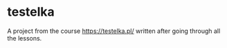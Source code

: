 # testelka
A project from the course https://testelka.pl/ written after going through all the lessons. 
